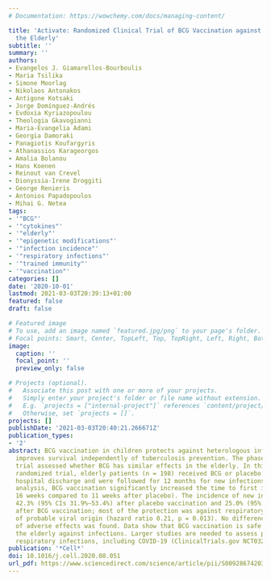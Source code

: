 ```yaml
---
# Documentation: https://wowchemy.com/docs/managing-content/

title: 'Activate: Randomized Clinical Trial of BCG Vaccination against Infection in
  the Elderly'
subtitle: ''
summary: ''
authors:
- Evangelos J. Giamarellos-Bourboulis
- Maria Tsilika
- Simone Moorlag
- Nikolaos Antonakos
- Antigone Kotsaki
- Jorge Domínguez-Andrés
- Evdoxia Kyriazopoulou
- Theologia Gkavogianni
- Maria-Evangelia Adami
- Georgia Damoraki
- Panagiotis Koufargyris
- Athanassios Karageorgos
- Amalia Bolanou
- Hans Koenen
- Reinout van Crevel
- Dionyssia-Irene Droggiti
- George Renieris
- Antonios Papadopoulos
- Mihai G. Netea
tags:
- '"BCG"'
- '"cytokines"'
- '"elderly"'
- '"epigenetic modifications"'
- '"infection incidence"'
- '"respiratory infections"'
- '"trained immunity"'
- '"vaccination"'
categories: []
date: '2020-10-01'
lastmod: 2021-03-03T20:39:13+01:00
featured: false
draft: false

# Featured image
# To use, add an image named `featured.jpg/png` to your page's folder.
# Focal points: Smart, Center, TopLeft, Top, TopRight, Left, Right, BottomLeft, Bottom, BottomRight.
image:
  caption: ''
  focal_point: ''
  preview_only: false

# Projects (optional).
#   Associate this post with one or more of your projects.
#   Simply enter your project's folder or file name without extension.
#   E.g. `projects = ["internal-project"]` references `content/project/deep-learning/index.md`.
#   Otherwise, set `projects = []`.
projects: []
publishDate: '2021-03-03T20:40:21.266671Z'
publication_types:
- '2'
abstract: BCG vaccination in children protects against heterologous infections and
  improves survival independently of tuberculosis prevention. The phase III ACTIVATE
  trial assessed whether BCG has similar effects in the elderly. In this double-blind,
  randomized trial, elderly patients (n = 198) received BCG or placebo vaccine at
  hospital discharge and were followed for 12 months for new infections. At interim
  analysis, BCG vaccination significantly increased the time to first infection (median
  16 weeks compared to 11 weeks after placebo). The incidence of new infections was
  42.3% (95% CIs 31.9%–53.4%) after placebo vaccination and 25.0% (95% CIs 16.4%–36.1%)
  after BCG vaccination; most of the protection was against respiratory tract infections
  of probable viral origin (hazard ratio 0.21, p = 0.013). No difference in the frequency
  of adverse effects was found. Data show that BCG vaccination is safe and can protect
  the elderly against infections. Larger studies are needed to assess protection against
  respiratory infections, including COVID-19 (ClinicalTrials.gov NCT03296423).
publication: '*Cell*'
doi: 10.1016/j.cell.2020.08.051
url_pdf: https://www.sciencedirect.com/science/article/pii/S0092867420311399
---
```

